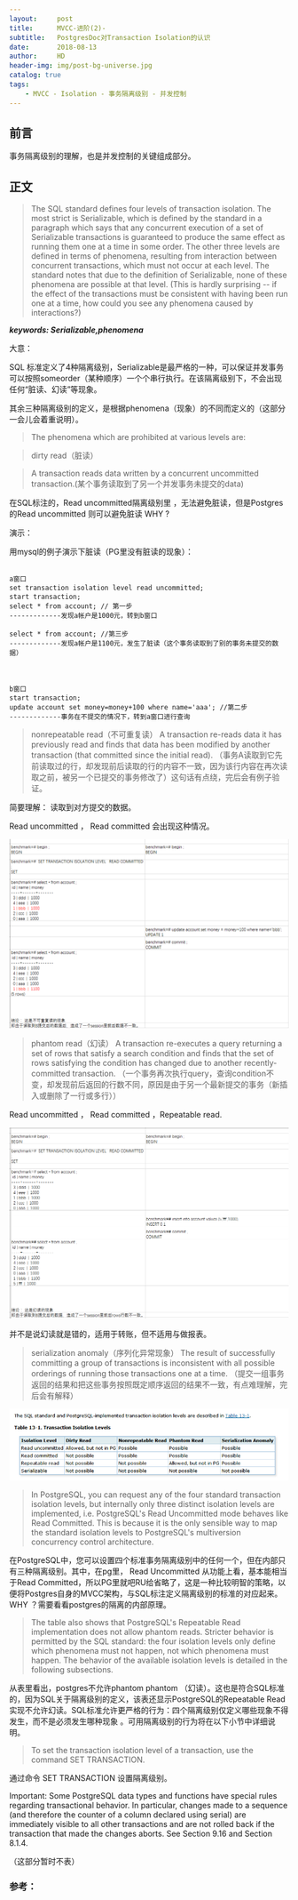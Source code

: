 ```yaml
---
layout:     post
title:      MVCC-进阶(2)-
subtitle:   PostgresDoc对Transaction Isolation的认识
date:       2018-08-13
author:     HD
header-img: img/post-bg-universe.jpg
catalog: true
tags:
    - MVCC - Isolation - 事务隔离级别 - 并发控制
---
```



## 前言

事务隔离级别的理解，也是并发控制的关键组成部分。


## 正文

>The SQL standard defines four levels of transaction isolation. The most strict is Serializable, which is defined by the standard in a paragraph which says that any concurrent execution of a set of Serializable transactions is guaranteed to produce the same effect as running them one at a time in some order. The other three levels are defined in terms of phenomena, resulting from interaction between concurrent transactions, which must not occur at each level. The standard notes that due to the definition of Serializable, none of these phenomena are possible at that level. (This is hardly surprising -- if the effect of the transactions must be consistent with having been run one at a time, how could you see any phenomena caused by interactions?)

***keywords: Serializable,phenomena***

大意：

SQL 标准定义了4种隔离级别，Serializable是最严格的一种，可以保证并发事务可以按照someorder（某种顺序）一个个串行执行。在该隔离级别下，不会出现任何“脏读、幻读”等现象。

其余三种隔离级别的定义，是根据phenomena（现象）的不同而定义的（这部分一会儿会着重说明）。

>The phenomena which are prohibited at various levels are:

>dirty read（脏读）

>A transaction reads data written by a concurrent uncommitted transaction.(某个事务读取到了另一个并发事务未提交的data)

在SQL标注的，Read uncommitted隔离级别里 ，无法避免脏读，但是Postgres的Read uncommitted 则可以避免脏读 WHY ?

演示：

用mysql的例子演示下脏读（PG里没有脏读的现象）：

```

a窗口
set transaction isolation level read uncommitted;
start transaction;
select * from account; // 第一步
-------------发现a帐户是1000元，转到b窗口

select * from account; //第三步
-------------发现a帐户是1100元，发生了脏读（这个事务读取到了别的事务未提交的数据）



b窗口
start transaction;
update account set money=money+100 where name='aaa'; //第二步
-------------事务在不提交的情况下，转到a窗口进行查询

```

>nonrepeatable read（不可重复读）
A transaction re-reads data it has previously read and finds that data has been modified by another transaction (that committed since the initial read).
（事务A读取到它先前读取过的行，却发现前后读取的行的内容不一致，因为该行内容在再次读取之前，被另一个已提交的事务修改了）这句话有点绕，完后会有例子验证。

简要理解： 读取到对方提交的数据。


Read uncommitted ， Read committed  会出现这种情况。

![table](https://github.com/TheFrancisHe/TheFrancisHe.github.io/blob/master/img/post-pg-rr.png)



>phantom read（幻读）
A transaction re-executes a query returning a set of rows that satisfy a search condition and finds that the set of rows satisfying the condition has changed due to another recently-committed transaction.
（一个事务再次执行query，查询condition不变，却发现前后返回的行数不同，原因是由于另一个最新提交的事务（新插入或删除了一行或多行））

Read uncommitted ， Read committed  ，Repeatable read.


![table](https://github.com/TheFrancisHe/TheFrancisHe.github.io/blob/master/img/post-pg-hd.png)

并不是说幻读就是错的，适用于转账，但不适用与做报表。


>serialization anomaly（序列化异常现象）
The result of successfully committing a group of transactions is inconsistent with all possible orderings of running those transactions one at a time. （提交一组事务返回的结果和把这些事务按照既定顺序返回的结果不一致，有点难理解，完后会有解释）






![table](https://github.com/TheFrancisHe/TheFrancisHe.github.io/blob/master/img/post-pg-transaction.png)

>In PostgreSQL, you can request any of the four standard transaction isolation levels, but internally only three distinct isolation levels are implemented, i.e. PostgreSQL's Read Uncommitted mode behaves like Read Committed. This is because it is the only sensible way to map the standard isolation levels to PostgreSQL's multiversion concurrency control architecture.

在PostgreSQL中，您可以设置四个标准事务隔离级别中的任何一个，但在内部只有三种隔离级别。其中，在pg里， Read Uncommitted 从功能上看，基本能相当于Read Committed，所以PG里就吧RU给省略了，这是一种比较明智的策略，以便将Postgres自身的MVCC架构，与SQL标注定义隔离级别的标准的对应起来。WHY ？需要看看postgres的隔离的内部原理。


>The table also shows that PostgreSQL's Repeatable Read implementation does not allow phantom reads. Stricter behavior is permitted by the SQL standard: the four isolation levels only define which phenomena must not happen, not which phenomena must happen. The behavior of the available isolation levels is detailed in the following subsections.

从表里看出，postgres不允许phantom phantom （幻读）。这也是符合SQL标准的，因为SQL关于隔离级别的定义，该表还显示PostgreSQL的Repeatable Read实现不允许幻读。SQL标准允许更严格的行为：四个隔离级别仅定义哪些现象不得发生，而不是必须发生哪种现象 。可用隔离级别的行为将在以下小节中详细说明。


>To set the transaction isolation level of a transaction, use the command SET TRANSACTION.

通过命令 SET TRANSACTION 设置隔离级别。

Important: Some PostgreSQL data types and functions have special rules regarding transactional behavior. In particular, changes made to a sequence (and therefore the counter of a column declared using serial) are immediately visible to all other transactions and are not rolled back if the transaction that made the changes aborts. See Section 9.16 and Section 8.1.4.

（这部分暂时不表）





### 参考：



